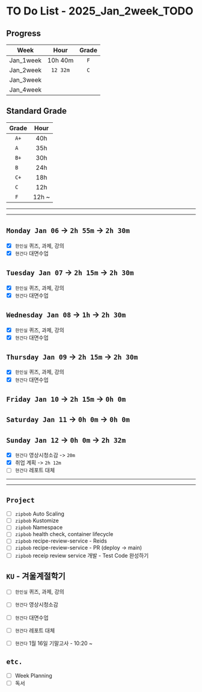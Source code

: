 # TO Do List - 2025_Jan_2week_TODO

## Progress
| Week | Hour | Grade |
|:---:|:---:|:---:|
|Jan_1week|10h 40m|`F`|
|Jan_2week|`12 32m`|`C`|
|Jan_3week|||
|Jan_4week|||


## Standard Grade
| Grade | Hour |
|:---:|:---:|
|`A+`|40h|
|`A `|35h|
|`B+`|30h|
|`B `|24h|
|`C+`|18h|
|`C `|12h|
|`F `|12h ~|


---
---

## `Monday Jan 06` -> `2h 55m` -> `2h 30m`
- [x] `한인실` 퀴즈, 과제, 강의 
- [x] `현건다` 대면수업

## `Tuesday Jan 07` -> `2h 15m` -> `2h 30m`
- [x] `한인실` 퀴즈, 과제, 강의 
- [x] `현건다` 대면수업

## `Wednesday Jan 08` -> `1h` -> `2h 30m`
- [x] `한인실` 퀴즈, 과제, 강의 
- [x] `현건다` 대면수업
 
## `Thursday Jan 09` -> `2h 15m` -> `2h 30m`
- [x] `한인실` 퀴즈, 과제, 강의 
- [x] `현건다` 대면수업

## `Friday Jan 10` -> `2h 15m` -> `0h 0m`


## `Saturday Jan 11` -> `0h 0m` -> `0h 0m`


## `Sunday Jan 12` -> `0h 0m` -> `2h 32m`
- [x] `현건다` 영상시청소감 -> `20m`
- [x] 취업 계획 -> `2h 12m`
- [ ] `현건다` 레포트 대체

---
---
## `Project`
- [ ] `zipbob` Auto Scaling
- [ ] `zipbob` Kustomize 
- [ ] `zipbob` Namespace 
- [ ] `zipbob` health check, container lifecycle 
- [ ] `zipbob` recipe-review-service - Reids 
- [ ] `zipbob` recipe-review-service - PR (deploy -> main) 
- [ ] `zipbob` receip review service 개발 - Test Code 완성하기 

## `KU` - 겨울계절학기
- [ ] `한인실` 퀴즈, 과제, 강의
- [ ] `현건다` 영상시청소감
- [ ] `현건다` 대면수업

- [ ] `현건다` 레포트 대체
- [ ] `현건다` 1월 16일 기말고사 - 10:20 ~


## `etc.`
- [ ] Week Planning
- [ ] 독서 

<!-- - [ ] `Konkuk` 학점 포기 - `1.10.(금)/ 1.13.(월) 10:30 ~ 16:30` -->
<!-- - [ ] `Konkuk` 졸업유예 - `작년에는 1월 16일 정도에 함` -->



<!-- ## `Spring`
- [ ] `Cloud Native Spring In Action`


## `Algorithm`
- [ ] `알고리즘문제해결전략` read -->


<!-- 
## `Java`
## `OPIc`
## `토익` 
-->






